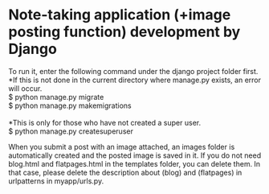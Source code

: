 # Note-taking application (+image posting function) development by Django

To run it, enter the following command under the django project folder first.<br>
*If this is not done in the current directory where manage.py exists, an error will occur.<br>
$ python manage.py migrate<br>
$ python manage.py makemigrations<br>
<br>
*This is only for those who have not created a super user.<br>
$ python manage.py createsuperuser<br>

When you submit a post with an image attached, an images folder is automatically created and the posted image is saved in it.
If you do not need blog.html and flatpages.html in the templates folder, you can delete them.
In that case, please delete the description about (blog) and (flatpages) in urlpatterns in myapp/urls.py.
